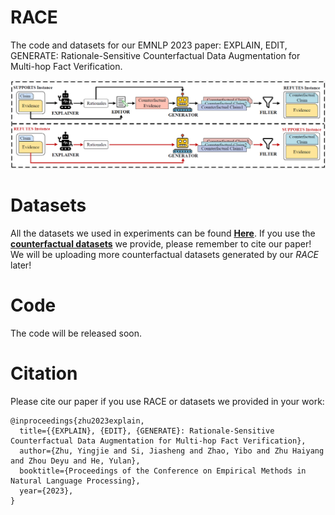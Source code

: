 # RACE
The code and datasets for our EMNLP 2023 paper: EXPLAIN, EDIT, GENERATE: Rationale-Sensitive Counterfactual Data Augmentation for Multi-hop Fact Verification.


![](RACE.png)

# Datasets
All the datasets we used in experiments can be found [**Here**](https://drive.google.com/drive/folders/1EQ-LCthZAtEZXBWmuSM4-Z54aB2Nf-jh?usp=sharing). 
If you use the [**counterfactual datasets**](https://drive.google.com/drive/folders/1-VEVggJ2Nde9LTLz4leTePfEjIMEciYc?usp=sharing) we provide, please remember to cite our paper!
We will be uploading more counterfactual datasets generated by our _RACE_ later!

# Code
The code will be released soon.

# Citation
Please cite our paper if you use RACE or datasets we provided in your work:
```
@inproceedings{zhu2023explain,
  title={{EXPLAIN}, {EDIT}, {GENERATE}: Rationale-Sensitive Counterfactual Data Augmentation for Multi-hop Fact Verification},
  author={Zhu, Yingjie and Si, Jiasheng and Zhao, Yibo and Zhu Haiyang and Zhou Deyu and He, Yulan},
  booktitle={Proceedings of the Conference on Empirical Methods in Natural Language Processing},
  year={2023},
}
```
